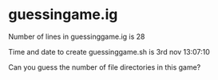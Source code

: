 # guessingame.ig

Number of lines in guessinggame.ig is 28

Time and date to create guessinggame.sh is 3rd nov 13:07:10

Can you guess the number of file directories in this game?
